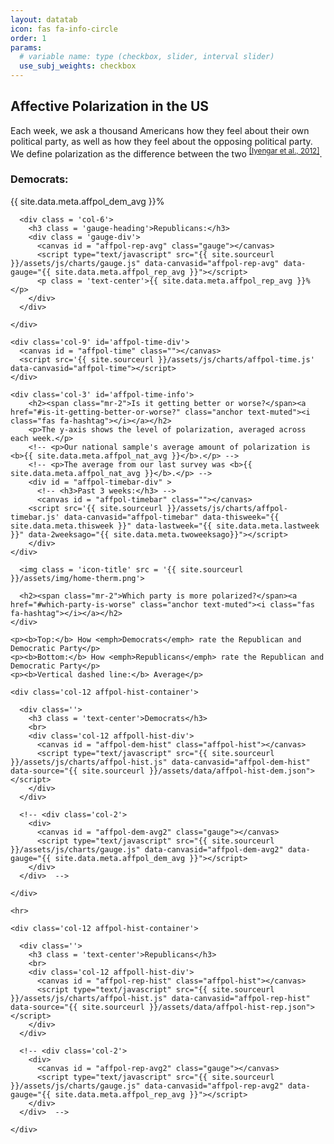 ```yaml
---
layout: datatab
icon: fas fa-info-circle
order: 1
params: 
  # variable name: type (checkbox, slider, interval slider)
  use_subj_weights: checkbox
---
```


<script type="text/javascript" src='{{ site.sourceurl }}/assets/js/gauge.js'></script>
<script src="{{ site.sourceurl }}/assets/js/chartjs-adapter-date-fns.bundle.min.js"></script>
<script src="{{ site.sourceurl }}/assets/js/chartjs-plugin-annotation.min.js"></script>

<!-- row 1 -->
<div class='row chartrow chart' id='affpol-row-1'>

  <!-- info -->
  <div class='col-4' id='affpol-row-1-info'>
    <h2><span class="mr-2">Affective Polarization in the US</span><a href="#affective-polarization-in-the-us" class="anchor text-muted"><i class="fas fa-hashtag"></i></a></h2>
    <p>Each week, we ask a thousand Americans how they feel about their own political party, as well as how they feel about the opposing political party. We define <emph>polarization</emph> as the difference between the two <sup><a href = "https://academic.oup.com/poq/article-abstract/76/3/405/1894274">[Iyengar et al., 2012]</a></sup>.</p>
<!-- 
    <h3 class = 'gauge-heading'>National Average:</h3>
    <canvas id = 'affpol-nat-avg' class='gauge'></canvas>
    <script type="text/javascript" src="{{ site.sourceurl }}/assets/js/charts/gauge.js" data-canvasid="affpol-nat-avg" data-gauge="{{ site.data.meta.affpol_nat_avg }}"></script>
    <p class = 'text-center'>{{ site.data.meta.affpol_nat_avg }}%</p>
 -->
    <div class = "row">
      <div class = 'col-6'>
        <h3 class = 'gauge-heading'>Democrats:</h3>
        <div class = 'gauge-div'>
          <canvas id = "affpol-dem-avg" class="gauge"></canvas>
          <script type="text/javascript" src="{{ site.sourceurl }}/assets/js/charts/gauge.js" data-canvasid="affpol-dem-avg" data-gauge="{{ site.data.meta.affpol_dem_avg }}"></script>
          <p class = 'text-center'>{{ site.data.meta.affpol_dem_avg }}%</p>
        </div>
      </div>

      <div class = 'col-6'>
        <h3 class = 'gauge-heading'>Republicans:</h3>
        <div class = 'gauge-div'>
          <canvas id = "affpol-rep-avg" class="gauge"></canvas>
          <script type="text/javascript" src="{{ site.sourceurl }}/assets/js/charts/gauge.js" data-canvasid="affpol-rep-avg" data-gauge="{{ site.data.meta.affpol_rep_avg }}"></script>
          <p class = 'text-center'>{{ site.data.meta.affpol_rep_avg }}%</p>
        </div>
      </div>

    </div>
  </div>

  <div class='col-8'>
    <div class='row' id='affpol-map-div'>
      <canvas id = "affpol-map" class=""></canvas>
      <script src='{{ site.sourceurl }}/assets/js/charts/map.js' data-canvasid="affpol-map" data-source="{{ site.sourceurl }}/assets/data/affpol-map.json" data-scaleminlabel = "Less" data-scalemaxlabel = "More"></script>
    </div>


  </div>

</div>

<div class = 'row chartrow chart' id='affpol-row-2'>

    <div class='col-9' id='affpol-time-div'>
      <canvas id = "affpol-time" class=""></canvas>
      <script src='{{ site.sourceurl }}/assets/js/charts/affpol-time.js' data-canvasid="affpol-time"></script>
    </div>

    <div class='col-3' id='affpol-time-info'>
        <h2><span class="mr-2">Is it getting better or worse?</span><a href="#is-it-getting-better-or-worse?" class="anchor text-muted"><i class="fas fa-hashtag"></i></a></h2>
        <p>The y-axis shows the level of polarization, averaged across each week.</p>
        <!-- <p>Our national sample's average amount of polarization is <b>{{ site.data.meta.affpol_nat_avg }}</b>.</p> -->
        <!-- <p>The average from our last survey was <b>{{ site.data.meta.affpol_nat_avg }}</b>.</p> -->
        <div id = "affpol-timebar-div" >
          <!-- <h3>Past 3 weeks:</h3> -->
          <canvas id = "affpol-timebar" class=""></canvas>
        <script src='{{ site.sourceurl }}/assets/js/charts/affpol-timebar.js' data-canvasid="affpol-timebar" data-thisweek="{{ site.data.meta.thisweek }}" data-lastweek="{{ site.data.meta.lastweek }}" data-2weeksago="{{ site.data.meta.twoweeksago}}"></script>
        </div>
    </div>

</div> <!-- end row2 -->


<!-- row 3 -->
<div class = 'row chartrow chart' id='affpol-row-3'>

  <!-- info -->
  <div class='col-3' id='affpol-hist-info'>
    <div class = 'd-flex p-2'>

      <img class = 'icon-title' src = '{{ site.sourceurl }}/assets/img/home-therm.png'>

      <h2><span class="mr-2">Which party is more polarized?</span><a href="#which-party-is-worse" class="anchor text-muted"><i class="fas fa-hashtag"></i></a></h2>
    </div>

    <p><b>Top:</b> How <emph>Democrats</emph> rate the Republican and Democratic Party</p>
    <p><b>Bottom:</b> How <emph>Republicans</emph> rate the Republican and Democratic Party</p>
    <p><b>Vertical dashed line:</b> Average</p>
  </div>

  <div class='col-9 row d-flex justify-content-center' id='affpol-hists'>

    <div class='col-12 affpol-hist-container'>

      <div class=''>
        <h3 class = 'text-center'>Democrats</h3>
        <br>
        <div class='col-12 affpoll-hist-div'>
          <canvas id = "affpol-dem-hist" class="affpol-hist"></canvas>
          <script type="text/javascript" src="{{ site.sourceurl }}/assets/js/charts/affpol-hist.js" data-canvasid="affpol-dem-hist" data-source="{{ site.sourceurl }}/assets/data/affpol-hist-dem.json"></script>
        </div> 
      </div> 

      <!-- <div class='col-2'>
        <div>
          <canvas id = "affpol-dem-avg2" class="gauge"></canvas>
          <script type="text/javascript" src="{{ site.sourceurl }}/assets/js/charts/gauge.js" data-canvasid="affpol-dem-avg2" data-gauge="{{ site.data.meta.affpol_dem_avg }}"></script>
        </div> 
      </div>  -->

    </div>

    <hr>

    <div class='col-12 affpol-hist-container'>
      
      <div class=''>
        <h3 class = 'text-center'>Republicans</h3>
        <br>
        <div class='col-12 affpoll-hist-div'>
          <canvas id = "affpol-rep-hist" class="affpol-hist"></canvas>
          <script type="text/javascript" src="{{ site.sourceurl }}/assets/js/charts/affpol-hist.js" data-canvasid="affpol-rep-hist" data-source="{{ site.sourceurl }}/assets/data/affpol-hist-rep.json"></script>
        </div> 
      </div> 

      <!-- <div class='col-2'>
        <div>
          <canvas id = "affpol-rep-avg2" class="gauge"></canvas>
          <script type="text/javascript" src="{{ site.sourceurl }}/assets/js/charts/gauge.js" data-canvasid="affpol-rep-avg2" data-gauge="{{ site.data.meta.affpol_rep_avg }}"></script>
        </div> 
      </div>  -->

    </div>

  </div>

</div> <!-- end row3 -->
